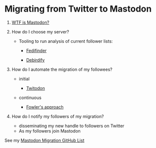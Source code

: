 # Migrating from Twitter to Mastodon

1. [WTF is Mastodon?](https://docs.joinmastodon.org/) 

2. How do I choose my server?

   - Tooling to run analysis of current follower lists:

     - [Fedifinder](https://github.com/lucahammer/fedifinder)

     - [Debirdify](https://github.com/pruvisto/debirdify)

3. How do I automate the migration of my followees?

   - initial
     - [Twitodon](https://twitodon.com/)

   - continuous
     - [Fowler's approach](https://twitter.com/martinfowler/status/1616074839537684480)

4. How do I notify my followers of my migration?

   - disseminating my new handle to followers on Twitter
   - As my followers join Mastodon



See my [Mastodon Migration GitHub List](https://github.com/stars/aloutfi/lists/mastodon-migration)